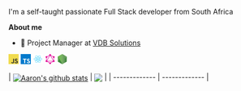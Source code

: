 I'm a self-taught passionate Full Stack developer from South Africa

**About me**

- 💼 Project Manager at [VDB Solutions](http://vdbsolutions.co.za/)

<code><img height="20" alt="javascript" src="https://raw.githubusercontent.com/github/explore/80688e429a7d4ef2fca1e82350fe8e3517d3494d/topics/javascript/javascript.png"></code>
<code><img height="20" alt="typescript" src="https://raw.githubusercontent.com/github/explore/80688e429a7d4ef2fca1e82350fe8e3517d3494d/topics/typescript/typescript.png"></code>
<code><img height="20" alt="react" src="https://raw.githubusercontent.com/github/explore/80688e429a7d4ef2fca1e82350fe8e3517d3494d/topics/react/react.png"></code>
<code><img height="20" alt="graphql" src="https://raw.githubusercontent.com/github/explore/5c058a388828bb5fde0bcafd4bc867b5bb3f26f3/topics/graphql/graphql.png"></code>
<code><img height="20" alt="nodejs" src="https://raw.githubusercontent.com/github/explore/80688e429a7d4ef2fca1e82350fe8e3517d3494d/topics/nodejs/nodejs.png"></code>    


| <a href="https://github.com/anuraghazra/github-readme-stats"><img align="center" src="https://github-readme-stats.vercel.app/api?username=aaronvandenberg&show_icons=true&include_all_commits=true&theme=algolia&hide_border=true" alt="Aaron's github stats" /></a> | 
<a href="https://github.com/aaronvandenberg/github-readme-stats"><img align="center" src="https://github-readme-stats.vercel.app/api/top-langs/?username=aaronvandenberg&layout=compact&theme=algolia&hide_border=true" /></a> |
| ------------- | ------------- |




